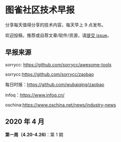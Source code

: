 # 图雀社区技术早报

分享每天值得分享的技术内容，每天早上 9 点发布。

欢迎投稿，推荐或自荐文章/软件/资源，请[提交 issue](https://github.com/tuture-dev/daily/issues)。

## 早报来源

sorrycc: https://github.com/sorrycc/awesome-tools

sorrycc:https://github.com/sorrycc/zaobao

每日时报：https://github.com/wubaiqing/zaobao

infoq：https://www.infoq.cn/

oschina:https://www.oschina.net/news/industry-news

## 2020 年 4 月

**第一周（4.20-4.26)**：第 1 期

